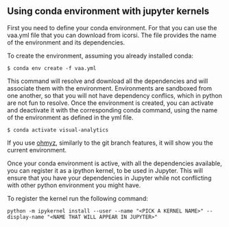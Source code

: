## Using conda environment with jupyter kernels

First you need to define your conda environment. For that you can use the vaa.yml file that you can download from icorsi. The file provides the name of the environment and its dependencies.

To create the environment, assuming you already installed conda:
```
$ conda env create -f vaa.yml
```

This command will resolve and download all the dependencies and will associate them with the environment. Environments are sandboxed from one another, so that you will not have dependency conflics, which in python are not fun to resolve.
Once the environment is created, you can activate and deactivate it with the corresponding conda command, using the name of the environment as defined in the yml file.

```
$ conda activate visual-analytics
```

If you use [ohmyz](https://ohmyz.sh/), similarly to the git branch features, it will show you the current environment.

Once your conda environment is active, with all the dependencies available, you can register it as a ipython kernel, to be used in Jupyter. This will ensure that you have your dependencies in Jupyter while not conflicting with other python environment you might have.

To register the kernel run the following command:

```
python -m ipykernel install --user --name "<PICK A KERNEL NAME>" --display-name "<NAME THAT WILL APPEAR IN JUPYTER>"
```

